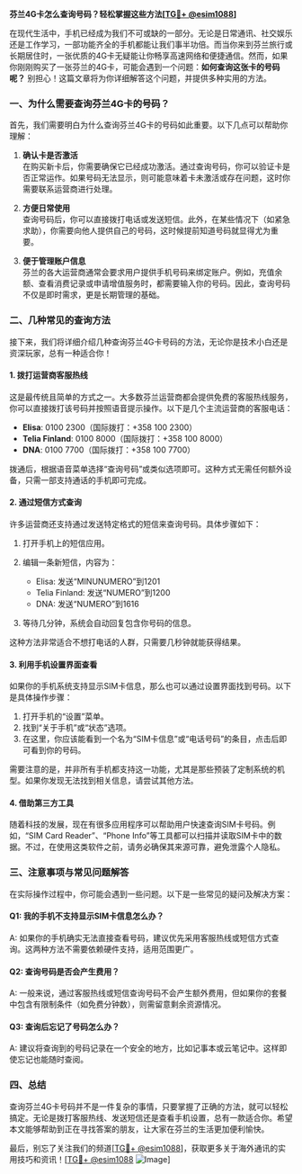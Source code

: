 **芬兰4G卡怎么查询号码？轻松掌握这些方法[[TG💪+ @esim1088](https://t.me/s/esim1088)]**

在现代生活中，手机已经成为我们不可或缺的一部分。无论是日常通讯、社交娱乐还是工作学习，一部功能齐全的手机都能让我们事半功倍。而当你来到芬兰旅行或长期居住时，一张优质的4G卡无疑能让你畅享高速网络和便捷通信。然而，如果你刚刚购买了一张芬兰的4G卡，可能会遇到一个问题：**如何查询这张卡的号码呢？** 别担心！这篇文章将为你详细解答这个问题，并提供多种实用的方法。

### 一、为什么需要查询芬兰4G卡的号码？

首先，我们需要明白为什么查询芬兰4G卡的号码如此重要。以下几点可以帮助你理解：

1. **确认卡是否激活**  
   在购买新卡后，你需要确保它已经成功激活。通过查询号码，你可以验证卡是否正常运作。如果号码无法显示，则可能意味着卡未激活或存在问题，这时你需要联系运营商进行处理。

2. **方便日常使用**  
   查询号码后，你可以直接拨打电话或发送短信。此外，在某些情况下（如紧急求助），你需要向他人提供自己的号码，这时候提前知道号码就显得尤为重要。

3. **便于管理账户信息**  
   芬兰的各大运营商通常会要求用户提供手机号码来绑定账户。例如，充值余额、查看消费记录或申请增值服务时，都需要输入你的号码。因此，查询号码不仅是即时需求，更是长期管理的基础。

### 二、几种常见的查询方法

接下来，我们将详细介绍几种查询芬兰4G卡号码的方法，无论你是技术小白还是资深玩家，总有一种适合你！

#### 1. **拨打运营商客服热线**

这是最传统且简单的方式之一。大多数芬兰运营商都会提供免费的客服热线服务，你可以直接拨打该号码并按照语音提示操作。以下是几个主流运营商的客服电话：

- **Elisa**: 0100 2300（国际拨打：+358 100 2300）  
- **Telia Finland**: 0100 8000（国际拨打：+358 100 8000）  
- **DNA**: 0100 7700（国际拨打：+358 100 7700）

拨通后，根据语音菜单选择“查询号码”或类似选项即可。这种方式无需任何额外设备，只需一部支持通话的手机即可完成。

#### 2. **通过短信方式查询**

许多运营商还支持通过发送特定格式的短信来查询号码。具体步骤如下：

1. 打开手机上的短信应用。
2. 编辑一条新短信，内容为：  
   - Elisa: 发送“MINUNUMERO”到1201  
   - Telia Finland: 发送“NUMERO”到1200  
   - DNA: 发送“NUMERO”到1616  

3. 等待几分钟，系统会自动回复包含你号码的信息。

这种方法非常适合不想打电话的人群，只需要几秒钟就能获得结果。

#### 3. **利用手机设置界面查看**

如果你的手机系统支持显示SIM卡信息，那么也可以通过设置界面找到号码。以下是具体操作步骤：

1. 打开手机的“设置”菜单。
2. 找到“关于手机”或“状态”选项。
3. 在这里，你应该能看到一个名为“SIM卡信息”或“电话号码”的条目，点击后即可看到你的号码。

需要注意的是，并非所有手机都支持这一功能，尤其是那些预装了定制系统的机型。如果你发现无法找到相关信息，请尝试其他方法。

#### 4. **借助第三方工具**

随着科技的发展，现在有很多应用程序可以帮助用户快速查询SIM卡号码。例如，“SIM Card Reader”、“Phone Info”等工具都可以扫描并读取SIM卡中的数据。不过，在使用这类软件之前，请务必确保其来源可靠，避免泄露个人隐私。

### 三、注意事项与常见问题解答

在实际操作过程中，你可能会遇到一些问题。以下是一些常见的疑问及解决方案：

#### Q1: 我的手机不支持显示SIM卡信息怎么办？
A: 如果你的手机确实无法直接查看号码，建议优先采用客服热线或短信方式查询。这两种方法不需要依赖硬件支持，适用范围更广。

#### Q2: 查询号码是否会产生费用？
A: 一般来说，通过客服热线或短信查询号码不会产生额外费用，但如果你的套餐中包含有限制条件（如免费分钟数），则需留意剩余资源情况。

#### Q3: 查询后忘记了号码怎么办？
A: 建议将查询到的号码记录在一个安全的地方，比如记事本或云笔记中。这样即使忘记也能随时查阅。

### 四、总结

查询芬兰4G卡号码并不是一件复杂的事情，只要掌握了正确的方法，就可以轻松搞定。无论是拨打客服热线、发送短信还是查看手机设置，总有一款适合你。希望本文能够帮助到正在寻找答案的朋友，让大家在芬兰的生活更加便利愉快。

最后，别忘了关注我们的频道[[TG💪+ @esim1088](https://t.me/s/esim1088)]，获取更多关于海外通讯的实用技巧和资讯！[[TG💪+ @esim1088](https://t.me/s/esim1088) ![Image](https://i.postimg.cc/4NQfJmqS/Snipaste-2025-05-13-00-14-12.png)]